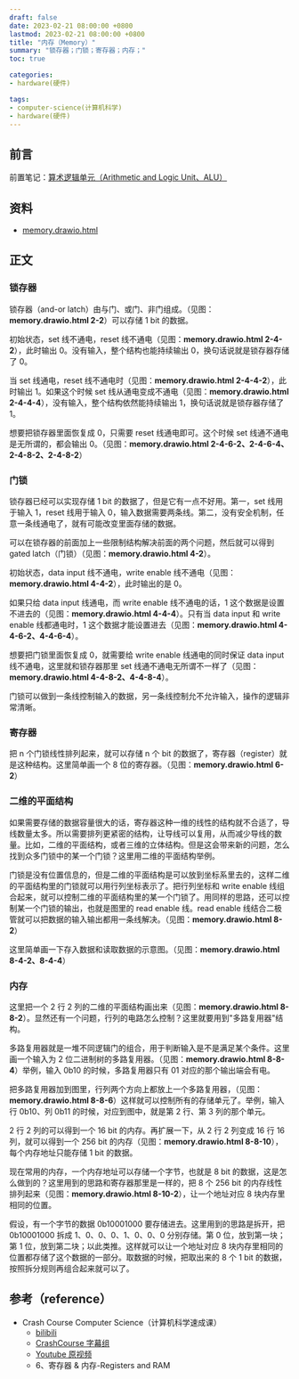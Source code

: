```yaml
---
draft: false
date: 2023-02-21 08:00:00 +0800
lastmod: 2023-02-21 08:00:00 +0800
title: "内存（Memory）"
summary: "锁存器；门锁；寄存器；内存；"
toc: true

categories:
- hardware(硬件)

tags:
- computer-science(计算机科学)
- hardware(硬件)
---
```

## 前言

前置笔记：[算术逻辑单元（Arithmetic and Logic Unit、ALU）](/post/computer-science/hardware/alu)

## 资料

- <a href="/drawio/computer-science/hardware/memory.drawio.html">memory.drawio.html</a>

## 正文

### 锁存器

锁存器（and-or latch）由与门、或门、非门组成。（见图：**memory.drawio.html 2-2**）可以存储 1 bit 的数据。

初始状态，set 线不通电，reset 线不通电（见图：**memory.drawio.html 2-4-2**），此时输出 0。没有输入，整个结构也能持续输出 0，换句话说就是锁存器存储了 0。

当 set 线通电，reset 线不通电时（见图：**memory.drawio.html 2-4-4-2**），此时输出 1。如果这个时候 set 线从通电变成不通电（见图：**memory.drawio.html 2-4-4-4**），没有输入，整个结构依然能持续输出 1，换句话说就是锁存器存储了 1。

想要把锁存器里面恢复成 0，只需要 reset 线通电即可。这个时候 set 线通不通电是无所谓的，都会输出 0。（见图：**memory.drawio.html 2-4-6-2、2-4-6-4、2-4-8-2、2-4-8-2**）

### 门锁

锁存器已经可以实现存储 1 bit 的数据了，但是它有一点不好用。第一，set 线用于输入 1，reset 线用于输入 0，输入数据需要两条线。第二，没有安全机制，任意一条线通电了，就有可能改变里面存储的数据。

可以在锁存器的前面加上一些限制结构解决前面的两个问题，然后就可以得到 gated latch（门锁）（见图：**memory.drawio.html 4-2**）。

初始状态，data input 线不通电，write enable 线不通电（见图：**memory.drawio.html 4-4-2**），此时输出的是 0。

如果只给 data input 线通电，而 write enable 线不通电的话，1 这个数据是设置不进去的（见图：**memory.drawio.html 4-4-4**）。只有当 data input 和 write enable 线都通电时，1 这个数据才能设置进去（见图：**memory.drawio.html 4-4-6-2、4-4-6-4**）。

想要把门锁里面恢复成 0，就需要给 write enable 线通电的同时保证 data input 线不通电，这里就和锁存器那里 set 线通不通电无所谓不一样了（见图：**memory.drawio.html 4-4-8-2、4-4-8-4**）。

门锁可以做到一条线控制输入的数据，另一条线控制允不允许输入，操作的逻辑非常清晰。

### 寄存器

把 n 个门锁线性排列起来，就可以存储 n 个 bit 的数据了，寄存器（register）就是这种结构。这里简单画一个 8 位的寄存器。（见图：**memory.drawio.html 6-2**）

### 二维的平面结构

如果需要存储的数据容量很大的话，寄存器这种一维的线性的结构就不合适了，导线数量太多。所以需要排列更紧密的结构，让导线可以复用，从而减少导线的数量。比如，二维的平面结构，或者三维的立体结构。但是这会带来新的问题，怎么找到众多门锁中的某一个门锁？这里用二维的平面结构举例。

门锁是没有位置信息的，但是二维的平面结构是可以放到坐标系里去的，这样二维的平面结构里的门锁就可以用行列坐标表示了。把行列坐标和 write enable 线组合起来，就可以控制二维的平面结构里的某一个门锁了。用同样的思路，还可以控制某一个门锁的输出，也就是图里的 read enable 线。read enable 线结合二极管就可以把数据的输入输出都用一条线解决。（见图：**memory.drawio.html 8-2**）

这里简单画一下存入数据和读取数据的示意图。（见图：**memory.drawio.html 8-4-2、8-4-4**）

### 内存

这里把一个 2 行 2 列的二维的平面结构画出来（见图：**memory.drawio.html 8-8-2**）。显然还有一个问题，行列的电路怎么控制？这里就要用到"多路复用器"结构。

多路复用器就是一堆不同逻辑门的组合，用于判断输入是不是满足某个条件。这里画一个输入为 2 位二进制树的多路复用器。（见图：**memory.drawio.html 8-8-4**）举例，输入 0b10 的时候，多路复用器只有 01 对应的那个输出端会有电。

把多路复用器加到图里，行列两个方向上都放上一个多路复用器，（见图：**memory.drawio.html 8-8-6**）这样就可以控制所有的存储单元了。举例，输入行 0b10、列 0b11 的时候，对应到图中，就是第 2 行、第 3 列的那个单元。

2 行 2 列的可以得到一个 16 bit 的内存。再扩展一下，从 2 行 2 列变成 16 行 16 列，就可以得到一个 256 bit 的内存（见图：**memory.drawio.html 8-8-10**），每个内存地址只能存储 1 bit 的数据。

现在常用的内存，一个内存地址可以存储一个字节，也就是 8 bit 的数据，这是怎么做到的？这里用到的思路和寄存器那里是一样的，把 8 个 256 bit 的内存线性排列起来（见图：**memory.drawio.html 8-10-2**），让一个地址对应 8 块内存里相同的位置。

假设，有一个字节的数据 0b10001000 要存储进去。这里用到的思路是拆开，把 0b10001000 拆成 1、0、0、0、1、0、0、0 分别存储。第 0 位，放到第一块；第 1 位，放到第二块；以此类推。这样就可以让一个地址对应 8 块内存里相同的位置都存储了这个数据的一部分。取数据的时候，把取出来的 8 个 1 bit 的数据，按照拆分规则再组合起来就可以了。

## 参考（reference）

- Crash Course Computer Science（计算机科学速成课）
    - [bilibili](https://www.bilibili.com/video/BV1EW411u7th)
    - [CrashCourse 字幕组](https://github.com/1c7/crash-course-computer-science-chinese)
    - [Youtube 原视频](https://www.youtube.com/playlist?list=PL8dPuuaLjXtNlUrzyH5r6jN9ulI)
    - 6、寄存器 & 内存-Registers and RAM
